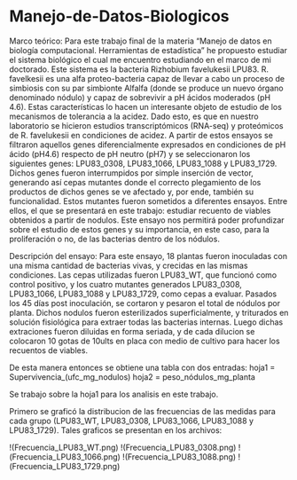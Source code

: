 # Manejo-de-Datos-Biologicos

Marco teórico:
Para este trabajo final de la materia “Manejo de datos en biología computacional. Herramientas de estadística” he propuesto estudiar el sistema biológico el cual me encuentro estudiando en el marco de mi doctorado. Este sistema es la bacteria Rizhobium favelukesii LPU83. R. favelkesii es una alfa proteo-bacteria capaz de llevar a cabo un proceso de simbiosis con su par simbionte Alfalfa (donde se produce un nuevo órgano denominado nódulo) y capaz de sobrevivir a pH ácidos moderados (pH 4.6). Estas características lo hacen un interesante objeto de estudio de los mecanismos de tolerancia a la acidez. Dado esto, es que en nuestro laboratorio se hicieron estudios transcriptómicos (RNA-seq) y proteómicos de R. favelukesii en condiciones de acidez. A partir de estos ensayos se filtraron aquellos genes diferencialmente expresados en condiciones de pH ácido (pH4.6) respecto de pH neutro (pH7) y se seleccionaron los siguientes genes: LPU83_0308, LPU83_1066, LPU83_1088 y LPU83_1729. Dichos genes fueron interrumpidos por simple inserción de vector, generando así cepas mutantes donde el correcto plegamiento de los productos de dichos genes se ve afectado y, por ende, también su funcionalidad. Estos mutantes fueron sometidos a diferentes ensayos. Entre ellos, el que se presentará en este trabajo: estudiar recuento de viables obtenidos a partir de nodulos. Este ensayo nos permitirá poder profundizar sobre el estudio de estos genes y su importancia, en este caso, para la proliferación o no, de las bacterias dentro de los nódulos.

Descripción del ensayo:
Para este ensayo, 18 plantas fueron inoculadas con una misma cantidad de bacterias vivas, y crecidas en las mismas condiciones. Las cepas utilizadas fueron LPU83_WT, que funcionó como control positivo, y los cuatro mutantes generados LPU83_0308, LPU83_1066, LPU83_1088 y LPU83_1729, como cepas a evaluar. Pasados los 45 días post inoculación, se cortaron y pesaron el total de nódulos por planta. Dichos nodulos fueron esterilizados superficialmente, y triturados en solución fisiológica para extraer todas las bacterias internas. Luego dichas extraciones fueron diluidas en forma seriada, y de cada dilucion se colocaron 10 gotas de 10ults en placa con medio de cultivo para hacer los recuentos de viables.

De esta manera entonces se obtiene una tabla con dos entradas:
hoja1 = Supervivencia_(ufc_mg_nodulos)
hoja2 = peso_nódulos_mg_planta

Se trabajo sobre la hoja1 para los analisis en este trabajo.

Primero se graficó la distribucion de las frecuencias de las medidas para cada grupo (LPU83_WT, LPU83_0308, LPU83_1066, LPU83_1088 y LPU83_1729).
Tales graficos se presentan en los archivos:

!(Frecuencia_LPU83_WT.png)
!(Frecuencia_LPU83_0308.png)
!(Frecuencia_LPU83_1066.png)
!(Frecuencia_LPU83_1088.png)
!(Frecuencia_LPU83_1729.png)


